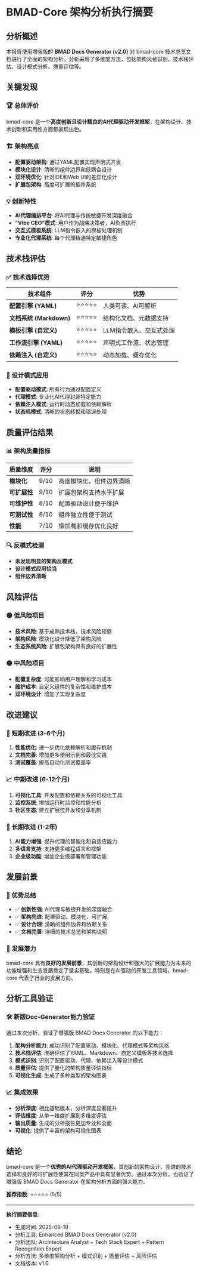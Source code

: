 # BMAD-Core 架构分析执行摘要

## 分析概述

本报告使用增强版的 **BMAD Docs Generator (v2.0)** 对 bmad-core 技术总览文档进行了全面的架构分析。分析采用了多维度方法，包括架构风格识别、技术栈评估、设计模式分析、质量评估等。

## 关键发现

### 🏆 总体评价
bmad-core 是一个**高度创新且设计精良的AI代理驱动开发框架**，在架构设计、技术创新和实用性方面都表现出色。

### 🏗️ 架构亮点
- **配置驱动架构**: 通过YAML配置实现声明式开发
- **模块化设计**: 清晰的组件边界和低耦合设计
- **双环境优化**: 针对IDE和Web UI的差异化设计
- **扩展包架构**: 高度可扩展的插件系统

### 💡 创新特性
- **AI代理编排平台**: 将AI代理与传统敏捷开发深度融合
- **"Vibe CEO"模式**: 用户作为战略决策者，AI负责执行
- **交互式模板系统**: LLM指令嵌入的模板处理机制
- **专业化代理系统**: 每个代理精通特定敏捷角色

## 技术栈评估

### ✅ 技术选择优势
| 技术组件 | 评分 | 优势 |
|---------|------|------|
| **配置引擎 (YAML)** | ⭐⭐⭐⭐⭐ | 人类可读、AI可解析 |
| **文档系统 (Markdown)** | ⭐⭐⭐⭐⭐ | 结构化文档、元数据支持 |
| **模板引擎 (自定义)** | ⭐⭐⭐⭐⭐ | LLM指令嵌入、交互式处理 |
| **工作流引擎 (YAML)** | ⭐⭐⭐⭐⭐ | 声明式工作流、状态管理 |
| **依赖注入 (自定义)** | ⭐⭐⭐⭐⭐ | 动态加载、缓存优化 |

### 🎯 设计模式应用
- **配置驱动模式**: 所有行为通过配置定义
- **代理模式**: 专业化AI代理封装特定能力
- **依赖注入模式**: 运行时动态加载和依赖解析
- **状态机模式**: 清晰的状态转换和错误处理

## 质量评估结果

### 📊 架构质量指标
| 质量维度 | 评分 | 说明 |
|---------|------|------|
| **模块化** | 9/10 | 高度模块化，组件边界清晰 |
| **可扩展性** | 9/10 | 扩展包架构支持水平扩展 |
| **可维护性** | 8/10 | 配置驱动设计便于维护 |
| **可测试性** | 8/10 | 组件独立性便于测试 |
| **性能** | 7/10 | 懒加载和缓存优化良好 |

### 🔍 反模式检测
- **未发现明显的架构反模式**
- **设计模式应用恰当**
- **组件边界清晰**

## 风险评估

### 🟢 低风险项目
- **技术风险**: 基于成熟技术栈，技术风险较低
- **架构风险**: 模块化设计降低了架构风险
- **生态系统风险**: 扩展包架构具有良好的扩展性

### 🟡 中风险项目
- **配置复杂度**: 可能影响用户理解和学习成本
- **维护成本**: 自定义组件的复杂性和维护成本
- **双环境设计**: 增加了实现复杂度

## 改进建议

### 🚀 短期改进 (3-6个月)
1. **性能优化**: 进一步优化依赖解析和缓存机制
2. **文档完善**: 增加更多使用示例和最佳实践
3. **测试覆盖**: 提高自动化测试覆盖率

### 📈 中期改进 (6-12个月)
1. **可视化工具**: 开发配置和依赖关系的可视化工具
2. **监控系统**: 增加运行时监控和性能分析
3. **社区生态**: 建立扩展包开发和分享机制

### 🌟 长期改进 (1-2年)
1. **AI能力增强**: 提升代理的智能化和自适应能力
2. **多语言支持**: 支持更多编程语言和框架
3. **企业级功能**: 增加企业级部署和管理功能

## 发展前景

### 🎯 优势总结
- ✅ **创新性强**: AI代理与敏捷开发的深度融合
- ✅ **架构先进**: 配置驱动、模块化、可扩展
- ✅ **设计合理**: 清晰的组件边界和依赖关系
- ✅ **文档完善**: 详细的技术总览和架构说明

### 🔮 发展潜力
bmad-core 具有**良好的发展前景**，其创新的架构设计和强大的扩展能力为未来的功能增强和生态发展奠定了坚实基础。特别是在AI驱动的开发工具领域，bmad-core 代表了行业的发展方向。

## 分析工具验证

### 🛠️ 新版Doc-Generator能力验证
通过本次分析，验证了增强版 BMAD Docs Generator 的以下能力：

1. **架构分析能力**: 成功识别了配置驱动、模块化、代理模式等架构风格
2. **技术栈评估**: 准确评估了YAML、Markdown、自定义模板等技术选择
3. **模式识别**: 识别了配置驱动、代理、依赖注入等设计模式
4. **质量评估**: 提供了量化的架构质量评估指标
5. **可视化生成**: 生成了多种类型的架构图表

### 📈 集成效果
- **分析深度**: 相比基础版本，分析深度显著提升
- **评估维度**: 从单一维度扩展到多维度评估
- **输出质量**: 生成的分析报告更加专业和全面
- **可视化**: 提供了丰富的架构可视化图表

## 结论

bmad-core 是一个**优秀的AI代理驱动开发框架**，其创新的架构设计、先进的技术选择和良好的可扩展性使其在同类产品中具有显著优势。通过本次分析，也验证了增强版 BMAD Docs Generator 在架构分析方面的强大能力。

**推荐指数**: ⭐⭐⭐⭐⭐ (5/5)

---

**执行摘要信息**:
- 生成时间: 2025-08-18
- 分析工具: Enhanced BMAD Docs Generator (v2.0)
- 分析团队: Architecture Analyst + Tech Stack Expert + Pattern Recognition Expert
- 分析方法: 多维度架构分析 + 模式识别 + 质量评估 + 风险评估
- 文档版本: v1.0
